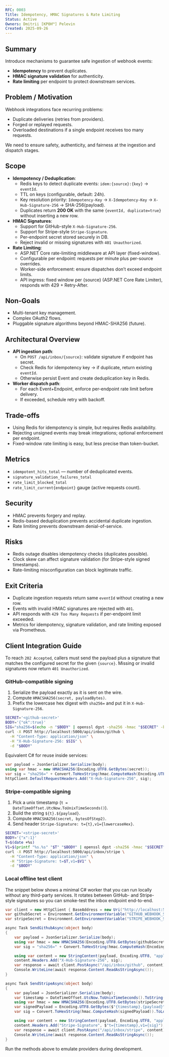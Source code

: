 ```yaml
---
RFC: 0003
Title: Idempotency, HMAC Signatures & Rate Limiting
Status: Active
Owners: Dmitrii [KP0H™] Pelevin
Created: 2025-09-26
---
```


## Summary
Introduce mechanisms to guarantee safe ingestion of webhook events:
- **Idempotency** to prevent duplicates.
- **HMAC signature validation** for authenticity.
- **Rate limiting** per endpoint to protect downstream services.

## Problem / Motivation
Webhook integrations face recurring problems:
- Duplicate deliveries (retries from providers).
- Forged or replayed requests.
- Overloaded destinations if a single endpoint receives too many requests.

We need to ensure safety, authenticity, and fairness at the ingestion and dispatch stages.

## Scope
- **Idempotency / Deduplication**:
  - Redis keys to detect duplicate events: `idem:{source}:{key}` → `eventId`.
  - TTL on keys (configurable, default: 24h).
  - Key resolution priority: `Idempotency-Key` → `X-Idempotency-Key` → `X-Hub-Signature-256` → SHA-256(payload).
  - Duplicates return **200 OK** with the same `{eventId, duplicate=true}` without inserting a new row.
- **HMAC Signatures**:
  - Support for GitHub-style `X-Hub-Signature-256`.
  - Support for Stripe-style `Stripe-Signature`.
  - Per-endpoint secret stored securely in DB.
  - Reject invalid or missing signatures with `401 Unauthorized`.
- **Rate Limiting**:
  - ASP.NET Core rate-limiting middleware at API layer (fixed-window).
  - Configurable per endpoint: requests per minute plus per-source overrides.
  - Worker-side enforcement: ensure dispatches don’t exceed endpoint limits.
  - API ingress: fixed window per {source} (ASP.NET Core Rate Limiter), responds with 429 + Retry-After.

## Non-Goals
- Multi-tenant key management.
- Complex OAuth2 flows.
- Pluggable signature algorithms beyond HMAC-SHA256 (future).

## Architectural Overview
- **API ingestion path**:
  - On `POST /api/inbox/{source}`: validate signature if endpoint has secret.
  - Check Redis for idempotency key → if duplicate, return existing `eventId`.
  - Otherwise persist Event and create deduplication key in Redis.
- **Worker dispatch path**:
  - For each Event+Endpoint, enforce per-endpoint rate limit before delivery.
  - If exceeded, schedule retry with backoff.

## Trade-offs
- Using Redis for idempotency is simple, but requires Redis availability.
- Rejecting unsigned events may break integrations; optional enforcement per endpoint.
- Fixed-window rate limiting is easy, but less precise than token-bucket.

## Metrics
- `idempotent_hits_total` — number of deduplicated events.
- `signature_validation_failures_total`
- `rate_limit_blocked_total`
- `rate_limit_current{endpoint}` gauge (active requests count).

## Security
- HMAC prevents forgery and replay.
- Redis-based deduplication prevents accidental duplicate ingestion.
- Rate limiting prevents downstream denial-of-service.

## Risks
- Redis outage disables idempotency checks (duplicates possible).
- Clock skew can affect signature validation (for Stripe-style signed timestamps).
- Rate-limiting misconfiguration can block legitimate traffic.

## Exit Criteria
- Duplicate ingestion requests return same `eventId` without creating a new row.
- Events with invalid HMAC signatures are rejected with `401`.
- API responds with `429 Too Many Requests` if per-endpoint limit exceeded.
- Metrics for idempotency, signature validation, and rate limiting exposed via Prometheus.
## Client Integration Guide
To reach `202 Accepted`, callers must send the payload plus a signature that matches the configured secret for the given `{source}`. Missing or invalid signatures now return `401 Unauthorized`.

### GitHub-compatible signing
1. Serialize the payload exactly as it is sent on the wire.
2. Compute `HMACSHA256(secret, payloadBytes)`.
3. Prefix the lowercase hex digest with `sha256=` and put it in `X-Hub-Signature-256`.

```bash
SECRET='<github-secret>'
BODY='{"ok":true}'
SIG="sha256=$(echo -n "$BODY" | openssl dgst -sha256 -hmac "$SECRET" -binary | xxd -p -c 256)"
curl -X POST http://localhost:5000/api/inbox/github \
  -H "Content-Type: application/json" \
  -H "X-Hub-Signature-256: $SIG" \
  -d "$BODY"
```

Equivalent C# for reuse inside services:

```csharp
var payload = JsonSerializer.Serialize(body);
using var hmac = new HMACSHA256(Encoding.UTF8.GetBytes(secret));
var sig = "sha256=" + Convert.ToHexString(hmac.ComputeHash(Encoding.UTF8.GetBytes(payload))).ToLowerInvariant();
httpClient.DefaultRequestHeaders.Add("X-Hub-Signature-256", sig);
```

### Stripe-compatible signing
1. Pick a unix timestamp (`t = DateTimeOffset.UtcNow.ToUnixTimeSeconds()`).
2. Build the string `${t}.${payload}`.
3. Compute `HMACSHA256(secret, bytesOfStep2)`.
4. Send header `Stripe-Signature: t={t},v1={lowercaseHex}`.

```bash
SECRET='<stripe-secret>'
BODY='{"x":1}'
T=$(date +%s)
V1=$(printf "%s.%s" "$T" "$BODY" | openssl dgst -sha256 -hmac "$SECRET" -binary | xxd -p -c 256)
curl -X POST http://localhost:5000/api/inbox/stripe \
  -H "Content-Type: application/json" \
  -H "Stripe-Signature: t=$T,v1=$V1" \
  -d "$BODY"
```

### Local offline test client
The snippet below shows a minimal C# worker that you can run locally without any third-party services. It rotates between GitHub- and Stripe-style signatures so you can smoke-test the inbox endpoint end-to-end.

```csharp
var client = new HttpClient { BaseAddress = new Uri("http://localhost:5000") };
var githubSecret = Environment.GetEnvironmentVariable("GITHUB_WEBHOOK_SECRET") ?? "<env>";
var stripeSecret = Environment.GetEnvironmentVariable("STRIPE_WEBHOOK_SECRET") ?? "<env>";

async Task SendGithubAsync(object body)
{
    var payload = JsonSerializer.Serialize(body);
    using var hmac = new HMACSHA256(Encoding.UTF8.GetBytes(githubSecret));
    var sig = "sha256=" + Convert.ToHexString(hmac.ComputeHash(Encoding.UTF8.GetBytes(payload))).ToLowerInvariant();

    using var content = new StringContent(payload, Encoding.UTF8, "application/json");
    content.Headers.Add("X-Hub-Signature-256", sig);
    var response = await client.PostAsync("/api/inbox/github", content);
    Console.WriteLine(await response.Content.ReadAsStringAsync());
}

async Task SendStripeAsync(object body)
{
    var payload = JsonSerializer.Serialize(body);
    var timestamp = DateTimeOffset.UtcNow.ToUnixTimeSeconds().ToString();
    using var hmac = new HMACSHA256(Encoding.UTF8.GetBytes(stripeSecret));
    var signedPayload = Encoding.UTF8.GetBytes($"{timestamp}.{payload}");
    var sig = Convert.ToHexString(hmac.ComputeHash(signedPayload)).ToLowerInvariant();

    using var content = new StringContent(payload, Encoding.UTF8, "application/json");
    content.Headers.Add("Stripe-Signature", $"t={timestamp},v1={sig}");
    var response = await client.PostAsync("/api/inbox/stripe", content);
    Console.WriteLine(await response.Content.ReadAsStringAsync());
}
```

Run the methods above to emulate providers during development.

